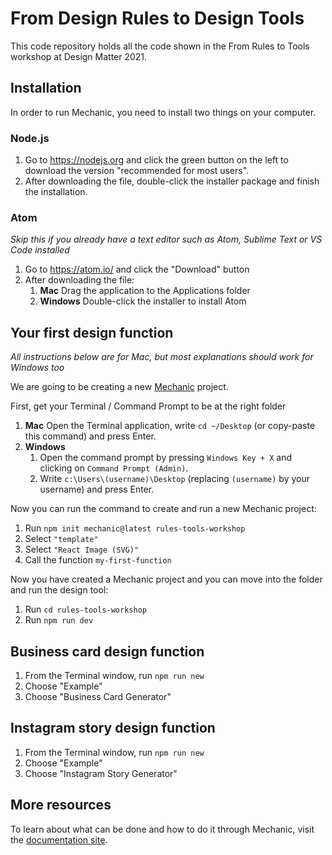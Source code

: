 # From Design Rules to Design Tools

This code repository holds all the code shown in the From Rules to Tools workshop at Design Matter 2021.

## Installation

In order to run Mechanic, you need to install two things on your computer.

### Node.js

1. Go to https://nodejs.org and click the green button on the left to download the version "recommended for most users".
2. After downloading the file, double-click the installer package and finish the installation.

### Atom

_Skip this if you already have a text editor such as Atom, Sublime Text or VS Code installed_

1. Go to https://atom.io/ and click the "Download" button
2. After downloading the file:
   1. **Mac** Drag the application to the Applications folder
   2. **Windows** Double-click the installer to install Atom

## Your first design function

_All instructions below are for Mac, but most explanations should work for Windows too_

We are going to be creating a new [Mechanic](https://mechanic.design) project.

First, get your Terminal / Command Prompt to be at the right folder

1. **Mac** Open the Terminal application, write `cd ~/Desktop` (or copy-paste this command) and press Enter.
2. **Windows**
   1. Open the command prompt by pressing `Windows Key + X` and clicking on `Command Prompt (Admin)`.
   2. Write `c:\Users\(username)\Desktop` (replacing `(username)` by your username) and press Enter.

Now you can run the command to create and run a new Mechanic project:

1. Run `npm init mechanic@latest rules-tools-workshop`
2. Select `"template"`
3. Select `"React Image (SVG)"`
4. Call the function `my-first-function`

Now you have created a Mechanic project and you can move into the folder and run the design tool:

1. Run `cd rules-tools-workshop`
2. Run `npm run dev`

## Business card design function

1. From the Terminal window, run `npm run new`
2. Choose "Example"
3. Choose "Business Card Generator"

## Instagram story design function

1. From the Terminal window, run `npm run new`
2. Choose "Example"
3. Choose "Instagram Story Generator"

## More resources

To learn about what can be done and how to do it through Mechanic, visit the [documentation site](https://mechanic.design/docs).
